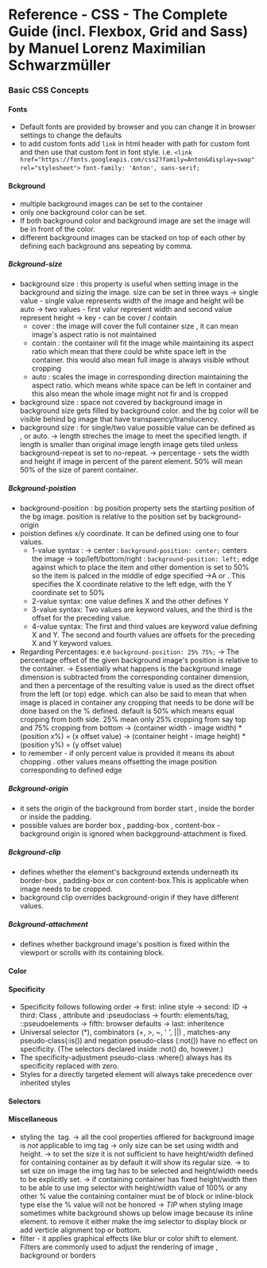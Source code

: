 # Reference - CSS - The Complete Guide (incl. Flexbox, Grid and Sass) by Manuel Lorenz Maximilian Schwarzmüller

### Basic CSS Concepts
#### Fonts
- Default fonts are provided by browser and you can change it in browser settings to change the defaults
- to add custom fonts add `link` in html header with path for custom font and then use that custom font in font style. 
i.e. 
`<link href="https://fonts.googleapis.com/css2?family=Anton&display=swap" rel="stylesheet">`
`font-family: 'Anton', sans-serif;`
#### Bckground
- multiple background images can be set to the container
- only one background color can be set.
- If both background color and background image are set the image will be in front of the color.
- different background images can be stacked on top of each other by defining each background ans sepeating by comma.
##### Bckground-size
- background size : this property is useful when setting image in the background and sizing the image.  size can be set in three ways
  -> single value - single value represents width of the image and height will be auto
  -> two values - first valur represent width and second value represent height
  -> key - can be cover / contain 
     - cover : the image will cover the full container size , it can mean image's aspect ratio is not maintained
     - contain : the container will fit the image while maintaining its aspect ratio which mean that there could be white space left in the container. this would also mean full image is always visible wthout cropping
     - auto : scales the image in corresponding direction maintaining the aspect ratio. which means white space can be left in container and this also mean the whole image might not fir and is cropped
- background size : space not covered by background image in background size gets filled by background color. and the bg color will be visible behind bg image that have transpaency/translucency.
- background size : for single/two value possible value can be defined  as <length> , <percentage> or auto.
  -> length streches the image to meet the specified length. if length is smaller than original image length image gets tiled unless background-repeat is set to no-repeat.
  -> percentage - sets the width and height if image in percent of the parent element. 50% will mean 50% of the size of parent container.

 ##### Bckground-poistion
 - background-position :  bg position property sets the startiing position of the bg image. position is relative to the position set by background-origin
 - poistion defines x/y coordinate. It can be defined using one to four values.
    - 1-value syntax : 
        -> center : `background-position: center;` centers the image
        -> top/left/bottom/right : `background-position: left;` edge against which to place the item and other domention is set to 50% so the item is palced in the middle of edge specified
        ->A <length> or <percentage>. This specifies the X coordinate relative to the left edge, with the Y coordinate set to 50%
    - 2-value syntax: one value defines X and the other defines Y    
    - 3-value syntax: Two values are keyword values, and the third is the offset for the preceding value.
    - 4-value syntax: The first and third values are keyword value defining X and Y. The second and fourth values are offsets for the preceding X and Y keyword values.
 - Regarding Percentages:   e.e `background-position: 25% 75%;` 
    -> The percentage offset of the given background image's position is relative to the container. 
    -> Essentially what happens is the background image dimension is subtracted from the corresponding container dimension, and then a percentage of the resulting value is used as the direct offset from the left (or top) edge. which can also be said to mean that when image is placed in container any cropping that needs to be done will be done based on the % defined. default is 50% which means equal cropping from both side. 25% mean only 25% cropping from say top and 75% cropping from bottom
    -> (container width - image width) * (position x%) = (x offset value)
    -> (container height - image height) * (position y%) = (y offset value)
  - to remember - if only percent value is provided it means its about chopping . other values means offsetting the image position corresponding to defined edge  
##### Bckground-origin
- it sets the origin of the background from border start , inside the border or inside the padding. 
- possible values are border box , padding-box , content-box
-background origin is ignored when backgground-attachment is fixed.
##### Bckground-clip
- defines whether the element's background extends underneath its border-box , padding-box or con content-box.This is applicable when image needs to be cropped.
- background clip overrides background-origin if they have different values.
##### Bckground-attachment
- defines whether background image's position is fixed within the viewport or scrolls with its containing block.

#### Color
#### Specificity
- Specificity follows following order
    -> first:  inline style
    -> second: ID
    -> third: Class , attribute and :pseudoclass
    -> fourth: elements/tag, ::pseudoelements
    -> fifth: browser defaults
    -> last: inheritence
 - Universal selector (*), combinators (+, >, ~, ' ', ||) , matches-any pseudo-class(:is()) and negation pseudo-class (:not()) have no effect on specificity. (The selectors declared inside :not() do, however.)  
 - The specificity-adjustment pseudo-class :where()  always has its specificity replaced with zero.
 - Styles for a directly targeted element will always take precedence over inherited styles 
#### Selectors

#### Miscellaneous
- styling the <img> tag.
    -> all the cool properties offiered for background image is *not* applicable to img tag
    -> only size can be set using width and height.
    -> to set the size it is not sufficient to have height/width defined for containing container as by default it will show its regular size.
    -> to set size on image the img tag has to be selected and height/width needs to be explicitly set.
    -> if containing container has fixed height/width then to be able to use img selector with height/width value of 100% or any other % value the containing container must be of block or inline-block type else the % value will not be honored
    -> *TIP* when styling image sometimes white background shows up below image because its inline element. to remove it either make the img selector to display block or add verticle alignment top or bottom.
 - filter - it applies graphical effects like blur or color shift to element. Filters are commonly used to adjust the rendering of image , background or borders   